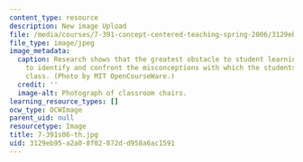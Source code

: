 ```yaml
---
content_type: resource
description: New image Upload
file: /media/courses/7-391-concept-centered-teaching-spring-2006/3129eb95a2a08f02872dd958a6ac1591_7-391s06-th.jpg
file_type: image/jpeg
image_metadata:
  caption: Research shows that the greatest obstacle to student learning is the failure
    to identify and confront the misconceptions with which the students enter the
    class. (Photo by MIT OpenCourseWare.)
  credit: ''
  image-alt: Photograph of classroom chairs.
learning_resource_types: []
ocw_type: OCWImage
parent_uid: null
resourcetype: Image
title: 7-391s06-th.jpg
uid: 3129eb95-a2a0-8f02-872d-d958a6ac1591
---
```


